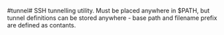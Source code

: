 #tunnel#
SSH tunnelling utility. Must be placed anywhere in $PATH, but tunnel definitions can be stored anywhere - base path and filename prefix are defined as contants.
